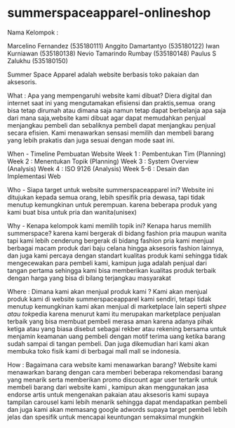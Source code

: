 # summerspaceapparel-onlineshop
  Nama Kelompok :
  
  Marcelino Fernandez (535180111)
  Anggito Damartantyo (535180122)
  Iwan Kurniawan (535180138)
  Nevio Tamarindo Rumbay (535180148)
  Paulus S Zalukhu (535180150)
  
  Summer Space Apparel adalah website berbasis toko pakaian dan aksesoris.
  
   What : Apa yang mempengaruhi website kami dibuat?
    Diera digital dan internet saat ini yang mengutamakan efisiensi dan praktis,semua  orang bisa tetap dirumah atau dimana saja namun tetap dapat berbelanja apa saja dari mana saja,website kami dibuat agar dapat memudahkan penjual menjangkau pembeli dan sebaliknya pembeli dapat menjangkau penjual secara efisien.
Kami menawarkan sensasi memilih dan membeli barang yang lebih prakatis dan juga sesuai dengan mode saat ini.
  
  When - Timeline Pembuatan Website
    Week 1 : Pembentukan Tim (Planning)
    Week 2 : Menentukan Topik (Planning)
    Week 3 : System Overview (Analysis)
    Week 4 : ISO 9126 (Analysis)
    Week 5-6 : Desain dan Implementasi Web
  
  Who - Siapa target untuk website summerspaceapparel ini?
    Website ini ditujukan kepada semua orang, lebih spesifik pria dewasa, tapi tidak menutup kemungkinan untuk perempuan. karena beberapa produk yang kami buat bisa untuk pria dan wanita(unisex)
  
  Why - Kenapa kelompok kami memilih topik ini?
     Kenapa harus memilih summerspace? karena kami bergerak di bidang fashion pria maupun wanita tapi kami lebih cenderung bergerak di bidang fashion pria kami menjual berbagai macam produk dari baju celana hingga aksesoris fashion lainnya, dan juga kami percaya dengan standart kualitas produk kami sehingga tidak mengecewakan para pembeli kami, kamipun juga adalah penjual dari tangan pertama sehingga kami bisa memberikan kualitas produk terbaik dengan harga yang bisa di bilang terjangkau masyarakat


  Where : Dimana kami akan menjual produk kami ?
    Kami akan menjual produk kami di website summerspaceapparel kami sendiri, tetapi tidak menutup kemungkinan kami akan menjual di marketplace lain seperti sh*pee atau tok*pedia karena menurut kami itu merupakan marketplace penjualan terbaik yang bisa membuat pembeli merasa aman karena adanya pihak ketiga atau yang biasa disebut sebagai rekber atau rekening bersama untuk menjamin keamanan uang pembeli dengan motif terima uang ketika barang sudah sampai di tangan pembeli. Dan juga dikemudian hari kami akan membuka toko fisik kami di berbagai mall mall se indonesia.
  
  How : Bagaimana cara website kami menawarkan barang?
    Website kami menawarkan barang dengan cara memberi beberapa rekomendasi barang yang menarik serta memberikan promo discount agar user tertarik untuk membeli barang dari website kami , kamipun akan menggunakan jasa endorse artis untuk mengenakan pakaian atau aksesoris kami supaya tampilan carousel kami lebih menarik sehingga dapat mendapatkan pembeli dan juga kami akan memasang google adwords supaya target pembeli lebih jelas dan spesifik untuk mencapai keuntungan semaksimal mungkin
